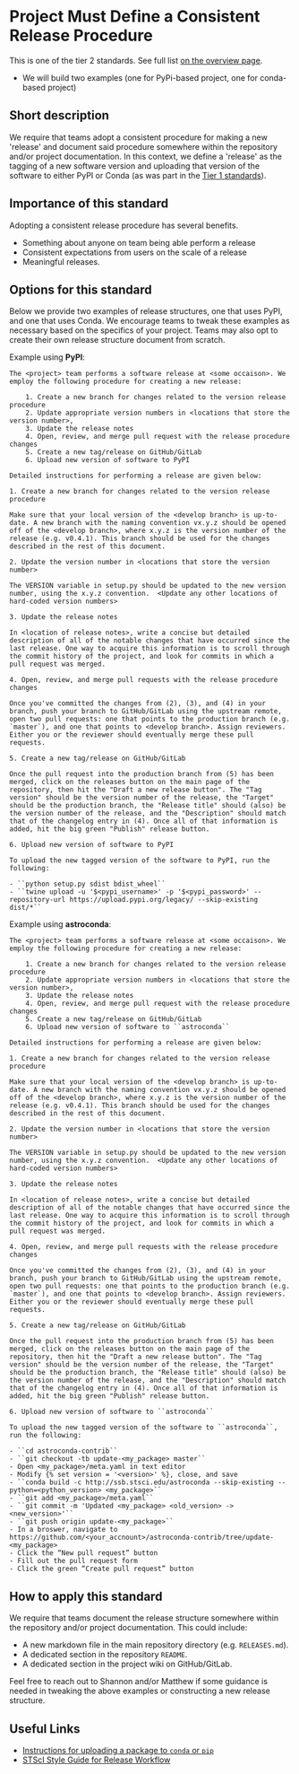 # Project Must Define a Consistent Release Procedure

This is one of the tier 2 standards. See full list [on the overview page](README.md).

- We will build two examples (one for PyPi-based project, one for conda-based project)

## Short description

We require that teams adopt a consistent procedure for making a new 'release' and document said procedure somewhere within the repository and/or project documentation.  In this context, we define a 'release' as the tagging of a new software version and uploading that version of the software to either PyPI or Conda (as was part in the [Tier 1 standards](https://github.com/spacetelescope/ins-jwst-community-software/blob/master/tier1_standards/conda_or_pip.md)).


## Importance of this standard

Adopting a consistent release procedure has several benefits.

- Something about anyone on team being able perform a release
- Consistent expectations from users on the scale of a release
- Meaningful releases.


## Options for this standard

Below we provide two examples of release structures, one that uses PyPI, and one that uses Conda.  We encourage teams to tweak these examples as necessary based on the specifics of your project.  Teams may also opt to create their own release structure document from scratch.

Example using **PyPI**:

```
The <project> team performs a software release at <some occaison>. We employ the following procedure for creating a new release:

    1. Create a new branch for changes related to the version release procedure
    2. Update appropriate version numbers in <locations that store the version number>,
    3. Update the release notes
    4. Open, review, and merge pull request with the release procedure changes
    5. Create a new tag/release on GitHub/GitLab
    6. Upload new version of software to PyPI

Detailed instructions for performing a release are given below:

1. Create a new branch for changes related to the version release procedure

Make sure that your local version of the <develop branch> is up-to-date. A new branch with the naming convention vx.y.z should be opened off of the <develop branch>, where x.y.z is the version number of the release (e.g. v0.4.1). This branch should be used for the changes described in the rest of this document.

2. Update the version number in <locations that store the version number>

The VERSION variable in setup.py should be updated to the new version number, using the x.y.z convention.  <Update any other locations of hard-coded version numbers>

3. Update the release notes

In <location of release notes>, write a concise but detailed description of all of the notable changes that have occurred since the last release. One way to acquire this information is to scroll through the commit history of the project, and look for commits in which a pull request was merged.

4. Open, review, and merge pull requests with the release procedure changes

Once you've committed the changes from (2), (3), and (4) in your branch, push your branch to GitHub/GitLab using the upstream remote, open two pull requests: one that points to the production branch (e.g. `master`), and one that points to <develop branch>. Assign reviewers. Either you or the reviewer should eventually merge these pull requests.

5. Create a new tag/release on GitHub/GitLab

Once the pull request into the production branch from (5) has been merged, click on the releases button on the main page of the repository, then hit the "Draft a new release button". The "Tag version" should be the version number of the release, the "Target" should be the production branch, the "Release title" should (also) be the version number of the release, and the "Description" should match that of the changelog entry in (4). Once all of that information is added, hit the big green "Publish" release button.

6. Upload new version of software to PyPI

To upload the new tagged version of the software to PyPI, run the following:

- ``python setup.py sdist bdist_wheel``
- ``twine upload -u '$<pypi_username>' -p '$<pypi_password>' --repository-url https://upload.pypi.org/legacy/ --skip-existing dist/*``
```

Example using **astroconda**:

```
The <project> team performs a software release at <some occaison>. We employ the following procedure for creating a new release:

    1. Create a new branch for changes related to the version release procedure
    2. Update appropriate version numbers in <locations that store the version number>,
    3. Update the release notes
    4. Open, review, and merge pull request with the release procedure changes
    5. Create a new tag/release on GitHub/GitLab
    6. Upload new version of software to ``astroconda``

Detailed instructions for performing a release are given below:

1. Create a new branch for changes related to the version release procedure

Make sure that your local version of the <develop branch> is up-to-date. A new branch with the naming convention vx.y.z should be opened off of the <develop branch>, where x.y.z is the version number of the release (e.g. v0.4.1). This branch should be used for the changes described in the rest of this document.

2. Update the version number in <locations that store the version number>

The VERSION variable in setup.py should be updated to the new version number, using the x.y.z convention.  <Update any other locations of hard-coded version numbers>

3. Update the release notes

In <location of release notes>, write a concise but detailed description of all of the notable changes that have occurred since the last release. One way to acquire this information is to scroll through the commit history of the project, and look for commits in which a pull request was merged.

4. Open, review, and merge pull requests with the release procedure changes

Once you've committed the changes from (2), (3), and (4) in your branch, push your branch to GitHub/GitLab using the upstream remote, open two pull requests: one that points to the production branch (e.g. `master`), and one that points to <develop branch>. Assign reviewers. Either you or the reviewer should eventually merge these pull requests.

5. Create a new tag/release on GitHub/GitLab

Once the pull request into the production branch from (5) has been merged, click on the releases button on the main page of the repository, then hit the "Draft a new release button". The "Tag version" should be the version number of the release, the "Target" should be the production branch, the "Release title" should (also) be the version number of the release, and the "Description" should match that of the changelog entry in (4). Once all of that information is added, hit the big green "Publish" release button.

6. Upload new version of software to ``astroconda``

To upload the new tagged version of the software to ``astroconda``, run the following:

- ``cd astroconda-contrib``
- ``git checkout -tb update-<my_package> master``
- Open <my_package>/meta.yaml in text editor
- Modify {% set version = '<version>' %}, close, and save
- ``conda build -c http://ssb.stsci.edu/astroconda --skip-existing --python=<python_version> <my_package>``
- ``git add <my_package>/meta.yaml``
- ``git commit -m 'Updated <my_package> <old_version> -> <new_version>'``
- ``git push origin update-<my_package>``
- In a broswer, navigate to  https://github.com/<your_accnount>/astroconda-contrib/tree/update-<my_package>
- Click the “New pull request” button
- Fill out the pull request form
- Click the green “Create pull request” button
```


## How to apply this standard

We require that teams document the release structure somewhere within the repository and/or project documentation.  This could include:

- A new markdown file in the main repository directory (e.g. `RELEASES.md`).
- A dedicated section in the repository `README`.
- A dedicated section in the project wiki on GitHub/GitLab.

Feel free to reach out to Shannon and/or Matthew if some guidance is needed in tweaking the above examples or constructing a new release structure.

## Useful Links

- [Instructions for uploading a package to `conda` or `pip`](https://github.com/spacetelescope/ins-jwst-community-software/blob/master/tier1_standards/conda_or_pip.md#how-to-apply-this-standard)
- [STScI Style Guide for Release Workflow](https://github.com/spacetelescope/style-guides/blob/master/guides/release-workflow.md)
